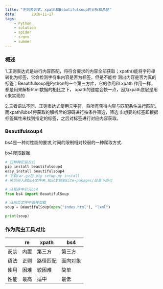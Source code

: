 ```yaml
---
title: "正则表达式、xpath和Beautifulsoup的分析和总结"
date:       2018-11-17
tags:
	- Python
	- solution
	- spider
	- regex
	- summer
---
```


### 概述
1.正则表达式是进行内容匹配，将符合要求的内容全部获取；xpath()能将字符串转化为标签，它会检测字符串内容是否为标签，但是不能检
测出内容是否为真的标签；Beautifulsoup是Python的一个第三方库，它的作用和 xpath 作用一样，都是用来解析html数据的相比之下，
xpath的速度会快一点，因为xpath底层是用c来实现的

2.三者语法不同，正则表达式使用元字符，将所有获得内容与匹配条件进行匹配，而xpath和bs4将获取的解析后的源码进行按条件筛选，筛选
出想要的标签即根据标签属性来找到指定的标签，之后对标签进行对应内容获取。

### Beautifulsoup4
bs4是一种对性能的要求,时间的限制相对较弱的一种爬取方式.

bs4爬取数据
```python
# 四种种安装方式
pip install beautifulsoup4
easy_install beautifulsoup4
# 下载tar.gz包 pip setup.py install
# 拷贝别人的bs4文件夹,知己复制到site-pakages/目录下即可

# 从程序中引入bs4
from bs4 import BeautifulSoup

# 从网页文件中直接加载
soup = BeautifulSoup(open("index.html"), "lxml")

print(soup)

```

### 作为爬虫工具对比

||re|	xpath|	bs4|
|---|---|---|---|
|安装|	内置|	第三方	|第三方|
|语法|	正则|	路径匹配|	面向对象|
|使用|	困难|	较困难	|简单|
|性能|	最高|	适中	|最低|